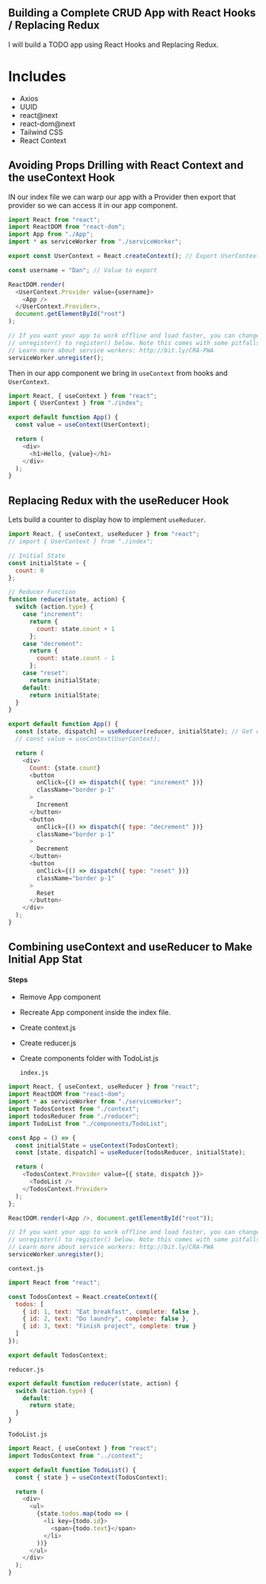 ## Building a Complete CRUD App with React Hooks / Replacing Redux

I will build a TODO app using React Hooks and Replacing Redux.

# Includes

- Axios
- UUID
- react@next
- react-dom@next
- Tailwind CSS
- React Context

## Avoiding Props Drilling with React Context and the useContext Hook

IN our index file we can warp our app with a Provider then export that provider so we can access it in our app component.

```javascript
import React from "react";
import ReactDOM from "react-dom";
import App from "./App";
import * as serviceWorker from "./serviceWorker";

export const UserContext = React.createContext(); // Export UserContext

const username = "Dan"; // Value to export

ReactDOM.render(
  <UserContext.Provider value={username}>
    <App />
  </UserContext.Provider>,
  document.getElementById("root")
);

// If you want your app to work offline and load faster, you can change
// unregister() to register() below. Note this comes with some pitfalls.
// Learn more about service workers: http://bit.ly/CRA-PWA
serviceWorker.unregister();
```

Then in our app component we bring in `useContext` from hooks and `UserContext`.

```javascript
import React, { useContext } from "react";
import { UserContext } from "./index";

export default function App() {
  const value = useContext(UserContext);

  return (
    <div>
      <h1>Hello, {value}</h1>
    </div>
  );
}
```

## Replacing Redux with the useReducer Hook

Lets build a counter to display how to implement `useReducer`.

```javascript
import React, { useContext, useReducer } from "react";
// import { UserContext } from "./index";

// Initial State
const initialState = {
  count: 0
};

// Reducer Function
function reducer(state, action) {
  switch (action.type) {
    case "increment":
      return {
        count: state.count + 1
      };
    case "decrement":
      return {
        count: state.count - 1
      };
    case "reset":
      return initialState;
    default:
      return initialState;
  }
}

export default function App() {
  const [state, dispatch] = useReducer(reducer, initialState); // Get updated state
  // const value = useContext(UserContext);

  return (
    <div>
      Count: {state.count}
      <button
        onClick={() => dispatch({ type: "increment" })}
        className="border p-1"
      >
        Increment
      </button>
      <button
        onClick={() => dispatch({ type: "decrement" })}
        className="border p-1"
      >
        Decrement
      </button>
      <button
        onClick={() => dispatch({ type: "reset" })}
        className="border p-1"
      >
        Reset
      </button>
    </div>
  );
}
```

## Combining useContext and useReducer to Make Initial App Stat

#### Steps

- Remove App component
- Recreate App component inside the index file.
- Create context.js
- Create reducer.js
- Create components folder with TodoList.js

  `index.js`

```javascript
import React, { useContext, useReducer } from "react";
import ReactDOM from "react-dom";
import * as serviceWorker from "./serviceWorker";
import TodosContext from "./context";
import todosReducer from "./reducer";
import TodoList from "./components/TodoList";

const App = () => {
  const initialState = useContext(TodosContext);
  const [state, dispatch] = useReducer(todosReducer, initialState);

  return (
    <TodosContext.Provider value={{ state, dispatch }}>
      <TodoList />
    </TodosContext.Provider>
  );
};

ReactDOM.render(<App />, document.getElementById("root"));

// If you want your app to work offline and load faster, you can change
// unregister() to register() below. Note this comes with some pitfalls.
// Learn more about service workers: http://bit.ly/CRA-PWA
serviceWorker.unregister();
```

`context.js`

```javascript
import React from "react";

const TodosContext = React.createContext({
  todos: [
    { id: 1, text: "Eat breakfast", complete: false },
    { id: 2, text: "Do laundry", complete: false },
    { id: 3, text: "Finish project", complete: true }
  ]
});

export default TodosContext;
```

`reducer.js`

```javascript
export default function reducer(state, action) {
  switch (action.type) {
    default:
      return state;
  }
}
```

`TodoList.js`

```javascript
import React, { useContext } from "react";
import TodosContext from "../context";

export default function TodoList() {
  const { state } = useContext(TodosContext);

  return (
    <div>
      <ul>
        {state.todos.map(todo => (
          <li key={todo.id}>
            <span>{todo.text}</span>
          </li>
        ))}
      </ul>
    </div>
  );
}
```
